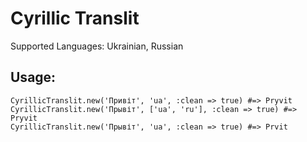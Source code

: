 # Cyrillic Translit

Supported Languages: Ukrainian, Russian

## Usage:

    CyrillicTranslit.new('Привіт', 'ua', :clean => true) #=> Pryvit
    CyrillicTranslit.new('Прывіт', ['ua', 'ru'], :clean => true) #=> Pryvit
    CyrillicTranslit.new('Прывіт', 'ua', :clean => true) #=> Prvit

